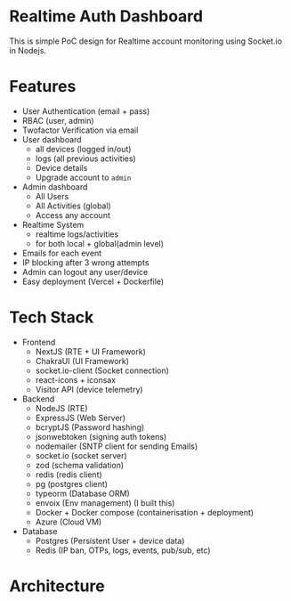 # Realtime Auth Dashboard
This is simple PoC design for Realtime account monitoring using Socket.io in Nodejs.

# Features
- User Authentication (email + pass)
- RBAC (user, admin)
- Twofactor Verification via email
- User dashboard
  - all devices (logged in/out)
  - logs (all previous activities)
  - Device details
  - Upgrade account to `admin`
- Admin dashboard
  - All Users
  - All Activities (global)
  - Access any account
- Realtime System
  - realtime logs/activities
  - for both local + global(admin level)
- Emails for each event
- IP blocking after 3 wrong attempts
- Admin can logout any user/device
- Easy deployment (Vercel + Dockerfile)

# Tech Stack
- Frontend
  - NextJS (RTE + UI Framework)
  - ChakraUI (UI Framework)
  - socket.io-client (Socket connection)
  - react-icons + iconsax
  - Visitor API (device telemetry)
- Backend
  - NodeJS (RTE)
  - ExpressJS (Web Server)
  - bcryptJS (Password hashing)
  - jsonwebtoken (signing auth tokens)
  - nodemailer (SNTP client for sending Emails)
  - socket.io (socket server)
  - zod (schema validation)
  - redis (redis client)
  - pg (postgres client)
  - typeorm (Database ORM)
  - envoix (Env management) (I built this)
  - Docker + Docker compose (containerisation + deployment)
  - Azure (Cloud VM)
- Database
  - Postgres (Persistent User + device data)
  - Redis (IP ban, OTPs, logs, events, pub/sub, etc)
# Architecture

